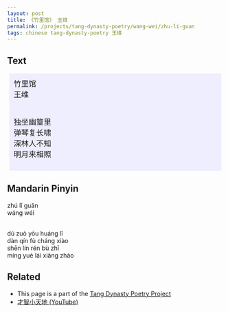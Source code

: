 ```yaml
---
layout: post
title: 《竹里馆》 王维
permalink: /projects/tang-dynasty-poetry/wang-wei/zhu-li-guan
tags: chinese tang-dynasty-poetry 王维
---
```


## Text


<p>
<div class="chinese-poem" style="font-size: 1.25em; background-color: #eef; padding: 10px; margin: 5px;">
竹里馆
<br />
王维
<br /><br />

独坐幽篁里
<br />
弹琴复长啸
<br />
深林人不知
<br />
明月来相照
</div>
</p>

## Mandarin Pinyin

<p>
zhú lǐ guǎn
<br />
wáng wéi
<br /><br />

dú zuò yōu huáng lǐ
<br />
dàn qín fù cháng xiào
<br />
shēn lín rén bù zhī
<br />
míng yuè lái xiāng zhào
</p>

## Related

* This page is a part of the [Tang Dynasty Poetry Project](/projects/tang-dynasty-poetry-project)
* [才智小天地 (YouTube)](https://youtu.be/Bi_bfwnCrcM)
